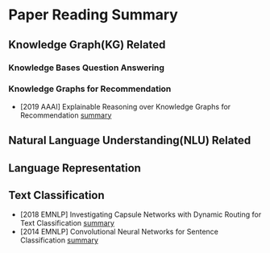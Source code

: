 # Paper Reading Summary

## Knowledge Graph(KG) Related
### Knowledge Bases Question Answering

### Knowledge Graphs for Recommendation
- [2019 AAAI] Explainable Reasoning over Knowledge Graphs for Recommendation [summary](/paper/Explainable_Reasoning_over_Knowledge_Graphs_for_Recommendation.md)

## Natural Language Understanding(NLU) Related

## Language Representation

## Text Classification
- [2018 EMNLP] Investigating Capsule Networks with Dynamic Routing for Text Classification [summary](/paper/Investigating_Capsule_Networks_with_Dynamic_Routing_for_Text_Classification.md)
- [2014 EMNLP] Convolutional Neural Networks for Sentence Classification [summary](/paper/Convolutional_Neural_Networks_for_Sentence_Classification.md)
